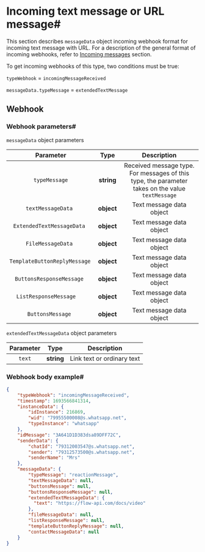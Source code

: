 # Incoming text message or URL message#

This section describes `messageData` object incoming webhook format for incoming text message with URL. For a description
of the general format of incoming webhooks, refer to [Incoming messages](index.md) section.

To get incoming webhooks of this type, two conditions must be true:

`typeWebhook` = `incomingMessageReceived`

`messageData.typeMessage` = `extendedTextMessage`

## Webhook

### Webhook parameters#

`messageData`  object parameters

|         **Parameter**         |  **Type**  |                                         **Description**                                          |
|:-----------------------------:|:----------:|:------------------------------------------------------------------------------------------------:|
|         `typeMessage`         | **string** | Received message type. For messages of this type, the parameter takes on the value `textMessage` |
|      `textMessageData	`       | **object** |                                     Text message data object                                     |
|  `ExtendedTextMessageData	`   | **object** |                                     Text message data object                                     |
|      `FileMessageData	`       | **object** |                                     Text message data object                                     |
| `TemplateButtonReplyMessage	` | **object** |                                     Text message data object                                     |
|   `ButtonsResponseMessage	`   | **object** |                                     Text message data object                                     |
|    `ListResponseMessage	`     | **object** |                                     Text message data object                                     |
|       `ButtonsMessage	`       | **object** |                                     Text message data object                                     |



`extendedTextMessageData` object parameters

|   **Parameter**    |  **Type**  |                                         **Description**                                         |
|:------------------:|:----------:|:-----------------------------------------------------------------------------------------------:|
|       `text`       | **string** |                                   Link text or ordinary text                                    |


### Webhook body example#
```json
{
	"typeWebhook": "incomingMessageReceived",
	"timestamp": 1693566841314,
	"instanceData": {
		"idInstance": 216869,
		"wid": "79955500008@s.whatsapp.net",
		"typeInstance": "whatsapp"
	},
	"idMessage": "3A641D1D383dsa89DFF72C",
	"senderData": {
		"chatId": "79312003547@s.whatsapp.net",
		"sender": "79312573500@s.whatsapp.net",
		"senderName": "Mrs"
	},
	"messageData": {
		"typeMessage": "reactionMessage",
		"textMessageData": null,
		"buttonsMessage": null,
		"buttonsResponseMessage": null,
		"extendedTextMessageData": {
          "text": "https://flow-api.com/docs/video"
        },
		"fileMessageData": null,
		"listResponseMessage": null,
		"templateButtonReplyMessage": null,
		"contactMessageData": null
	}
}
```